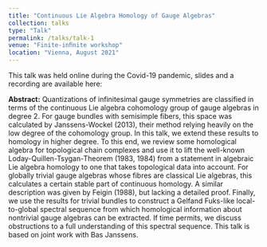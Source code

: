 ```yaml
---
title: "Continuous Lie Algebra Homology of Gauge Algebras"
collection: talks
type: "Talk"
permalink: /talks/talk-1
venue: "Finite-inﬁnite workshop"
location: "Vienna, August 2021"
---
```


This talk was held online during the Covid-19 pandemic, slides and a recording are available here: <br>

<b>Abstract:</b> Quantizations of infinitesimal gauge symmetries are classified in terms of the continuous Lie algebra cohomology group of gauge algebras in degree 2. For gauge bundles with semisimple fibers, this space was calculated by Janssens-Wockel (2013), their method relying heavily on the low degree of the cohomology group. In this talk, we extend these results to homology in higher degree. To this end, we review some homological algebra for topological chain complexes and use it to lift the well-known Loday-Quillen-Tsygan-Theorem (1983, 1984) from a statement in algebraic Lie algebra homology to one that takes topological data into account. For globally trivial gauge algebras whose fibres are classical Lie algebras, this calculates a certain stable part of continuous homology. A similar description was given by Feigin (1988), but lacking a detailed proof. Finally, we use the results for trivial bundles to construct a Gelfand Fuks-like local-to-global spectral sequence from which homological information about nontrivial gauge algebras can be extracted. If time permits, we discuss obstructions to a full understanding of this spectral sequence. This talk is based on joint work with Bas Janssens.
